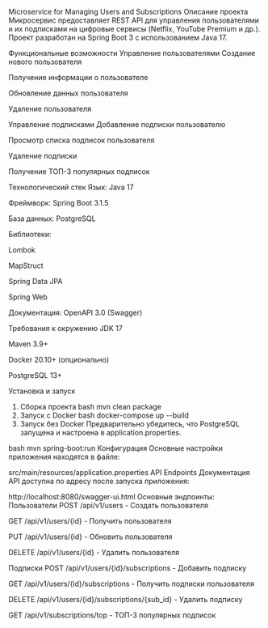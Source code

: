 Microservice for Managing Users and Subscriptions
Описание проекта
Микросервис предоставляет REST API для управления пользователями и их подписками на цифровые сервисы (Netflix, YouTube Premium и др.). Проект разработан на Spring Boot 3 с использованием Java 17.

Функциональные возможности
Управление пользователями
Создание нового пользователя

Получение информации о пользователе

Обновление данных пользователя

Удаление пользователя

Управление подписками
Добавление подписки пользователю

Просмотр списка подписок пользователя

Удаление подписки

Получение ТОП-3 популярных подписок

Технологический стек
Язык: Java 17

Фреймворк: Spring Boot 3.1.5

База данных: PostgreSQL

Библиотеки:

Lombok

MapStruct

Spring Data JPA

Spring Web

Документация: OpenAPI 3.0 (Swagger)

Требования к окружению
JDK 17

Maven 3.9+

Docker 20.10+ (опционально)

PostgreSQL 13+

Установка и запуск
1. Сборка проекта
bash
mvn clean package
2. Запуск с Docker
bash
docker-compose up --build
3. Запуск без Docker
Предварительно убедитесь, что PostgreSQL запущена и настроена в application.properties.

bash
mvn spring-boot:run
Конфигурация
Основные настройки приложения находятся в файле:

src/main/resources/application.properties
API Endpoints
Документация API доступна по адресу после запуска приложения:

http://localhost:8080/swagger-ui.html
Основные эндпоинты:
Пользователи
POST /api/v1/users - Создать пользователя

GET /api/v1/users/{id} - Получить пользователя

PUT /api/v1/users/{id} - Обновить пользователя

DELETE /api/v1/users/{id} - Удалить пользователя

Подписки
POST /api/v1/users/{id}/subscriptions - Добавить подписку

GET /api/v1/users/{id}/subscriptions - Получить подписки пользователя

DELETE /api/v1/users/{id}/subscriptions/{sub_id} - Удалить подписку

GET /api/v1/subscriptions/top - ТОП-3 популярных подписок

